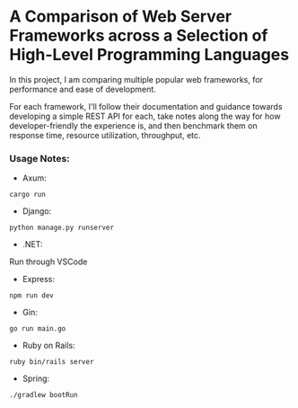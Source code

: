 # A Comparison of Web Server Frameworks across a Selection of High-Level Programming Languages

In this project, I am comparing multiple popular web frameworks, for performance and ease of development.

For each framework, I'll follow their documentation and guidance towards developing a simple REST API for each, take notes along the way for how developer-friendly the experience is, and then benchmark them on response time, resource utilization, throughput, etc.

### Usage Notes:

- Axum:

`cargo run`

- Django:

`python manage.py runserver`

- .NET:

Run through VSCode

- Express:

`npm run dev`

- Gin:

`go run main.go`

- Ruby on Rails:

`ruby bin/rails server`

- Spring:

`./gradlew bootRun`